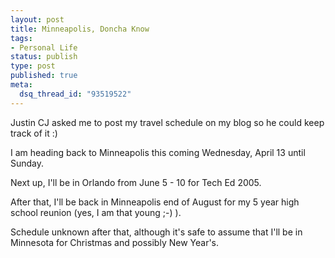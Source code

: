 ```yaml
--- 
layout: post
title: Minneapolis, Doncha Know
tags: 
- Personal Life
status: publish
type: post
published: true
meta: 
  dsq_thread_id: "93519522"
---
```

Justin CJ asked me to post my travel schedule on my blog so he could keep track of it :)

  I am heading back to Minneapolis this coming Wednesday, April 13 until Sunday.

  Next up, I'll be in Orlando from June 5 - 10 for Tech Ed 2005.

  After that, I'll be back in Minneapolis end of August for my 5 year high school reunion (yes, I am that young ;-) ).

  Schedule unknown after that, although it's safe to assume that I'll be in Minnesota for Christmas and possibly New Year's.
